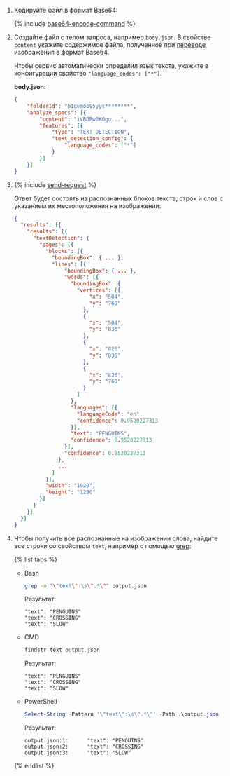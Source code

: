 1. Кодируйте файл в формат Base64:

    {% include [base64-encode-command](base64-encode-command.md) %}

1. Создайте файл с телом запроса, например `body.json`. В свойстве `content` укажите содержимое файла, полученное при [переводе](../../vision/operations/base64-encode.md) изображения в формат Base64.

    Чтобы сервис автоматически определил язык текста, укажите в конфигурации свойство `"language_codes": ["*"]`.

    **body.json:**
    ```json
    {
        "folderId": "b1gvmob95yys********",
        "analyze_specs": [{
            "content": "iVBORw0KGgo...",
            "features": [{
                "type": "TEXT_DETECTION",
                "text_detection_config": {
                    "language_codes": ["*"]
                }
            }]
        }]
    }
    ```

1. {% include [send-request](send-request.md) %}

    Ответ будет состоять из распознанных блоков текста, строк и слов с указанием их местоположения на изображении:

    ```json
    {
      "results": [{
        "results": [{
          "textDetection": {
            "pages": [{
              "blocks": [{
                "boundingBox": { ... },
                "lines": [{
                    "boundingBox": { ... },
                    "words": [{
                      "boundingBox": {
                        "vertices": [{
                            "x": "504",
                            "y": "760"
                          },
                          {
                            "x": "504",
                            "y": "836"
                          },
                          {
                            "x": "826",
                            "y": "836"
                          },
                          {
                            "x": "826",
                            "y": "760"
                          }
                        ]
                      },
                      "languages": [{
                        "languageCode": "en",
                        "confidence": 0.9520227313
                      }],
                      "text": "PENGUINS",
                      "confidence": 0.9520227313
                    }],
                    "confidence": 0.9520227313
                  },
                  ...
                ]
              }],
              "width": "1920",
              "height": "1280"
            }]
          }
        }]
      }]
    }
    ```

1. Чтобы получить все распознанные на изображении слова, найдите все строки со свойством `text`, например с помощью [grep](https://www.gnu.org/software/grep/):

    {% list tabs %}

    - Bash

      ```bash
      grep -o "\"text\":\s\".*\"" output.json
      ```

      Результат:

      ```text
      "text": "PENGUINS"
      "text": "CROSSING"
      "text": "SLOW"
      ```

    - CMD

      ```bash
      findstr text output.json
      ```

      Результат:

      ```text
      "text": "PENGUINS"
      "text": "CROSSING"
      "text": "SLOW"
      ```

    - PowerShell

      ```powershell
      Select-String -Pattern '\"text\":\s\".*\"' -Path .\output.json
      ```

      Результат:

      ```text
      output.json:1:      "text": "PENGUINS"
      output.json:2:      "text": "CROSSING"
      output.json:3:      "text": "SLOW"
      ```

    {% endlist %}